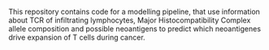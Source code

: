 This repository contains code for a modelling pipeline, that use information about TCR of infiltrating lymphocytes, 
Major Histocompatibility Complex allele composition and possible neoantigens to predict which neoantigenes drive expansion of T cells during cancer.
